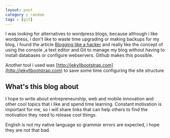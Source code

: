 ```yaml
---
layout: post
category : random
tags : [git]
---
```



I was looking for alternatives to wordpress blogs, because although i like wordpress, i don't like to waste time upgrading or making backups for my blog, i found the article [Blogging like a hacker](http://tom.preston-werner.com/2008/11/17/blogging-like-a-hacker.html) and really like the concept of using the console ,a text editor and Git to manage my blog without having to install databases or configure webservers. Github makes this possible.

Another tool i used was [http://jekyllbootstrap.com](http://jekyllbootstrap.com) to save some time configuring the site structure

## What's this blog about

I hope to write about entrepreneurship, web and mobile innovation and other cool topics that i like and spend time learning.
Constant motivation is important for me, so i will share links that can help others to find the motivation they need to release cool things.

English is not my native language so grammar errors are expected,  i hope they are not that bad.

